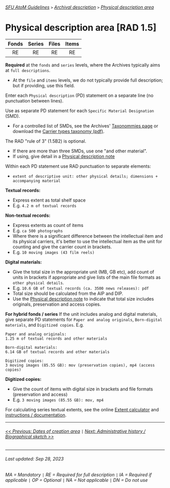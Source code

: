 ###### [SFU AtoM Guidelines](../README.md) `>` [Archival description](overview.md) `>` [Physical description area](overview.md#physical-description-area)

# Physical description area [RAD 1.5]
| Fonds 	| Series 	| Files 	| Items 	|
|:-----:	|:------:	|:-----:	|:-----:	|
|   RE    |   RE    |   RE  	|   RE  	|

**Required** at the `fonds` and `series` levels, where the Archives typically aims at `full descriptions`.
- At the `file` and `items` levels, we do not typically provide full description; but if providing, use this field.

Enter each `Physical description` (PD) statement on a separate line (no punctuation between lines).

Use as separate PD statement for each `Specific Material Designation` (SMD).
- For a controlled list of SMDs, see the Archives' [Taxonommies page](https://github.com/SFU-Archives/taxonomies/blob/main/README.md) or download the [Carrier types taxonomy (pdf)](https://github.com/SFU-Archives/taxonomies/blob/main/downloads/carrier-types.pdf).

The RAD "rule of 3" (1.5B2) is optional.
- If there are more than three SMDs, use one "and other material".
- If using, give detail in a [Physical description note](other-notes.md#physical-description-rad-18B9)

Within each PD statement use RAD punctuation to separate elements:
- `extent of descriptive unit: other physical details; dimensions + accompanying material`

**Textual records:**
- Express extent as total shelf space
- E.g. `4.2 m of textual records`

**Non-textual records:**
- Express extents as count of items
- E.g. `ca 500 photographs`
- Where there is a significant difference between the intellectual item and its physical carriers, it's better to use the intellectual item as the unit for counting and give the carrier count in brackets.
- E.g. `10 moving images (43 film reels)`

**Digital materials:**
- Give the total size in the appropriate unit (MB, GB etc), add count of units in brackets if appropriate and give lists of the main file formats as `other physical details`.
- E.g. `10.6 GB of textual records (ca. 3500 news releases): pdf`
- Total size should be calculated from the AIP and DIP.
- Use the [Physical description note](other-notes.md#physical-description-rad-18B9) to indicate that total size includes originals, preservation and access copies.

**For hybrid fonds / series**
If the unit includes analog and digital materials, give separate PD statements for `Paper and analog originals`, `Born-digital materials`, and `Digitized copies`. E.g.

```
Paper and analog originals:
1.25 m of textual records and other materials

Born-digital materials:
6.14 GB of textual records and other materials

Digitized copies:
3 moving images (85.55 GB): mov (preservation copies), mp4 (access copies)
```

**Digitized copies:**
- Give the count of items with digital size in brackets and file formats (preservation and access)
- E.g. `3 moving images (85.55 GB): mov, mp4`

For calculating series textual extents, see the online [Extent calculator](https://sfuarchives.shinyapps.io/extent_calculator/) and [instructions / documentation](../resources/extent-calculator.md).

---
###### [<< Previous: Dates of creation area](dates-of-creation-area.md) `|` [Next: Administrative history / Biographical sketch >>](admin-history-bio-sketch.md)
---
###### Last updated: Sep 28, 2023
###### MA = Mandatory `|` RE = Required for full description `|` IA = Required if applicable `|` OP = Optional `|` NA = Not applicable `|` DN = Do not use
